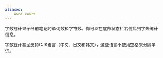 ```yaml
---
aliases:
  - Word count
---
```


字数统计显示当前笔记的单词数和字符数。你可以在底部状态栏右侧找到字数统计信息。

字数统计甚至支持CJK语言（中文、日文和韩文），这些语言不使用空格来分隔单词。